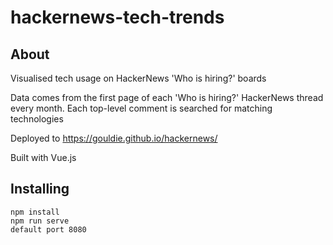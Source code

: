 # hackernews-tech-trends

## About <a name = "about"></a>

Visualised tech usage on HackerNews 'Who is hiring?' boards

Data comes from the first page of each 'Who is hiring?' HackerNews thread every month. Each top-level comment is searched for matching technologies

Deployed to https://gouldie.github.io/hackernews/

Built with Vue.js

## Installing <a name = "installing"></a>

```
npm install
npm run serve
default port 8080
```